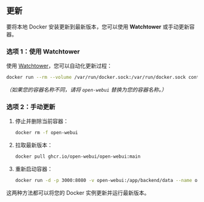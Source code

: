 ## 更新

要将本地 Docker 安装更新到最新版本，您可以使用 **Watchtower** 或手动更新容器。

### 选项 1：使用 Watchtower

使用 [Watchtower](https://containrrr.dev/watchtower/)，您可以自动化更新过程：

```bash
docker run --rm --volume /var/run/docker.sock:/var/run/docker.sock containrrr/watchtower --run-once open-webui
```

_（如果您的容器名称不同，请将 `open-webui` 替换为您的容器名称。）_

### 选项 2：手动更新

1. 停止并删除当前容器：

   ```bash
   docker rm -f open-webui
   ```

2. 拉取最新版本：

   ```bash
   docker pull ghcr.io/open-webui/open-webui:main
   ```

3. 重新启动容器：

   ```bash
   docker run -d -p 3000:8080 -v open-webui:/app/backend/data --name open-webui ghcr.io/open-webui/open-webui:main
   ```

这两种方法都可以将您的 Docker 实例更新并运行最新版本。
